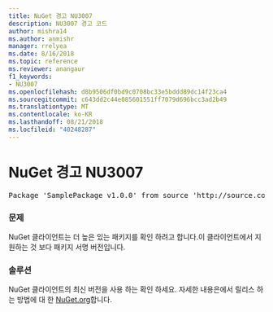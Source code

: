 ```yaml
---
title: NuGet 경고 NU3007
description: NU3007 경고 코드
author: mishra14
ms.author: anmishr
manager: rrelyea
ms.date: 8/16/2018
ms.topic: reference
ms.reviewer: anangaur
f1_keywords:
- NU3007
ms.openlocfilehash: d8b9506df0bd9c0708bc33e5bddd89dc14f23ca4
ms.sourcegitcommit: c643dd2c44e085601551ff7079d696bcc3ad2b49
ms.translationtype: MT
ms.contentlocale: ko-KR
ms.lasthandoff: 08/21/2018
ms.locfileid: "40248287"
---
```

# <a name="nuget-warning-nu3007"></a>NuGet 경고 NU3007

<pre>Package 'SamplePackage v1.0.0' from source 'http://source.com/index.json': The package signature format version is not supported. Updating your client may solve this problem.</pre>

### <a name="issue"></a>문제

NuGet 클라이언트는 더 높은 있는 패키지를 확인 하려고 합니다.이 클라이언트에서 지 원하는 것 보다 패키지 서명 버전입니다.


### <a name="solution"></a>솔루션

NuGet 클라이언트의 최신 버전을 사용 하는 확인 하세요. 자세한 내용은에서 릴리스 하는 방법에 대 한 [NuGet.org](https://www.nuget.org/downloads)합니다.


